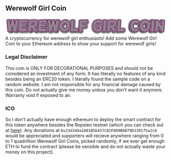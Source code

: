 ## Werewolf Girl Coin

![Logo](Werewolf-Girl-Coin.png)
A cryptocurrency for werewolf girl enthusiasts! Add some Werewolf Girl Coin to your Ethereum address to show your support for werewolf girls!

### Legal Disclaimer

This coin is ONLY FOR DECORATIONAL PURPOSES and should not be considered an investment of any form. It has literally no features of any kind besides being an ERC20 token. I literally found the sample code on a random website. I am not responsible for any financial damage caused by this coin. Do not actually give me money unless you don't want it anymore. Warranty void if exposed to air. 

### ICO 

So I don't actually have enough ethereum to deploy the smart contract for this token anywhere besides the Ropsten testnet (which you can check out at [here](https://ropsten.etherscan.io/token/0x2491c96e0959a497823b195a52c3d28f13585043)). Any donations at `0x23d349a1801B56457C82F009B6B79D3391f5a2c8` would be appreciated and supporters will recieve anywhere ranging from 0 to 1 quadrillion Werewolf Girl Coins, picked randomly, if we ever get enough ETH to fund the contract (please be sensible and do not actually waste your money on this project).
